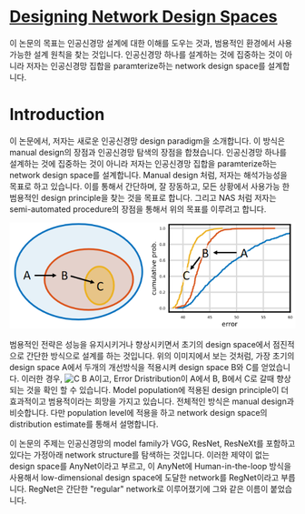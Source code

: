 # [Designing Network Design Spaces](https://arxiv.org/pdf/2003.13678.pdf)

이 논문의 목표는 인공신경망 설계에 대한 이해를 도우는 것과, 범용적인 환경에서 사용가능한 설계 원칙을 찾는 것입니다. 인공신경망 하나를 설계하는 것에 집중하는 것이 아니라 저자는 인공신경망 집합을 paramterize하는 network design space를 설계합니다.

# Introduction

이 논문에서, 저자는 새로운 인공신경망 design paradigm을 소개합니다. 이 방식은 manual design의 장점과 인공신경망 탐색의 장점을 합쳤습니다. 인공신경망 하나를 설계하는 것에 집중하는 것이 아니라 저자는 인공신경망 집합을 paramterize하는 network design space를 설계합니다. Manual design 처럼, 저자는 해석가능성을 목표로 하고 있습니다. 이를 통해서 간단하며, 잘 장동하고, 모든 상황에서 사용가능 한 범용적인 design principle을 찾는 것을 목표로 합니다. 그리고 NAS 처럼 저자는 semi-automated procedure의 장점을 통해서 위의 목표를 이루려고 합니다.

![Design Space Design](../DesignSpaceDesign.png)

범용적인 전략은 성능을 유지시키거나 향상시키면서 초기의 design space에서 점진적으로 간단한 방식으로 설계를 하는 것입니다. 위의 이미지에서 보는 것처럼, 가장 초기의 design space A에서 두개의 개선방식을 적용시켜 design space B와 C를 얻었습니다. 이러한 경우, ![C B A](https://latex.codecogs.com/svg.image?C%5Csubseteq%20B%5Csubseteq%20A)이고, Error Dristribution이 A에서 B, B에서 C로 갈때 향상되는 것을 확인 할 수 있습니다. Model population에 적용된 design principle이 더 효과적이고 범용적이라는 희망을 가지고 있습니다. 전체적인 방식은 manual design과 비슷합니다. 다만 population level에 적용을 하고 network design space의 distribution estimate를 통해서 설명합니다.

이 논문의 주제는 인공신경망의 model family가 VGG, ResNet, ResNeXt를 포함하고 있다는 가정아래 network structure를 탐색하는 것입니다. 이러한 제약이 없는 design space를 AnyNet이라고 부르고, 이 AnyNet에 Human-in-the-loop 방식을 사용해서 low-dimensional design space에 도달한 network를 RegNet이라고 부릅니다. RegNet은 간단한 "regular" network로 이루어졌기에 그와 같은 이름이 붙었습니다.

